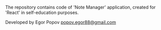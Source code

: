 The repository contains code of 'Note Manager' application, created for 'React' in self-education purposes.

Developed by Egor Popov 
popov.egor88@gmail.com